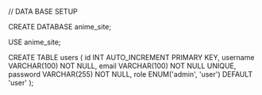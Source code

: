 // DATA BASE SETUP

CREATE DATABASE anime_site;

USE anime_site;

CREATE TABLE users (
    id INT AUTO_INCREMENT PRIMARY KEY,
    username VARCHAR(100) NOT NULL,
    email VARCHAR(100) NOT NULL UNIQUE,
    password VARCHAR(255) NOT NULL,
    role ENUM('admin', 'user') DEFAULT 'user'
);


